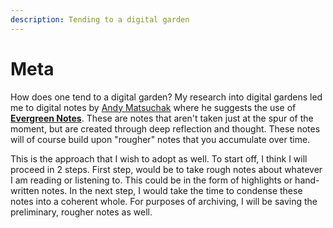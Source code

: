```yaml
---
description: Tending to a digital garden
---
```


# Meta

How does one tend to a digital garden? My research into digital gardens led me to digital notes by [Andy Matsuchak](https://notes.andymatuschak.org/About_these_notes) where he suggests the use of [**Evergreen Notes**](https://notes.andymatuschak.org/About_these_notes?stackedNotes=z3SjnvsB5aR2ddsycyXofbYR7fCxo7RmKW2be). These are notes that aren't taken just at the spur of the moment, but are created through deep reflection and thought. These notes will of course build upon "rougher" notes that you accumulate over time.

This is the approach that I wish to adopt as well. To start off, I think I will proceed in 2 steps. First step, would be to take rough notes about whatever I am reading or listening to. This could be in the form of highlights or hand-written notes. In the next step, I would take the time to condense these notes into a coherent whole. For purposes of archiving, I will be saving the preliminary, rougher notes as well.

